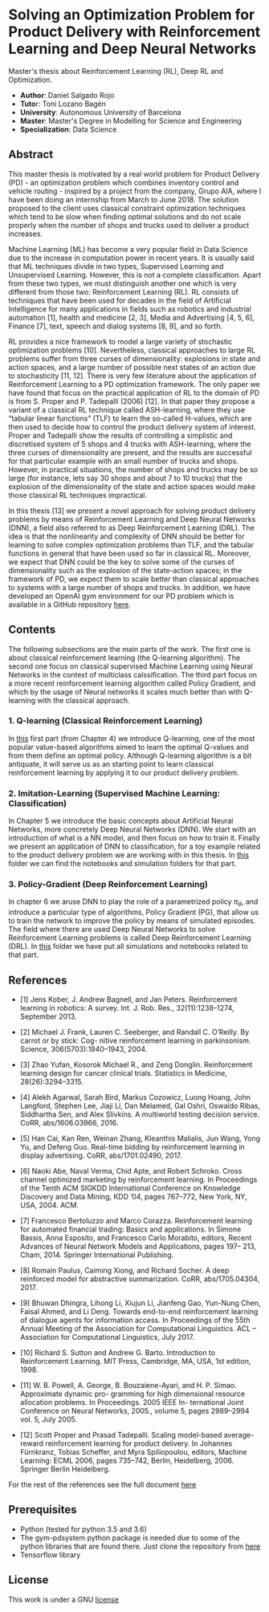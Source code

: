 # Solving an Optimization Problem for Product Delivery with Reinforcement Learning and Deep Neural Networks
Master's thesis about Reinforcement Learning (RL), Deep RL and Optimization.

* **Author**: Daniel Salgado Rojo
* **Tuto**r: Toni Lozano Bagén
* **University**: Autonomous University of Barcelona
* **Master**: Master's Degree in Modelling for Science and Engineering
* **Specialization**: Data Science

## Abstract

This master thesis is motivated by a real world problem for Product Delivery (PD) - an optimization
problem which combines inventory control and vehicle routing - inspired by a project from the
company, Grupo AIA, where I have been doing an internship from March to June 2018. The
solution proposed to the client uses classical constraint optimization techniques which tend to be
slow when finding optimal solutions and do not scale properly when the number of shops and trucks
used to deliver a product increases.

Machine Learning (ML) has become a very popular field in Data Science due to the increase in
computation power in recent years. It is usually said that ML techniques divide in two types,
Supervised Learning and Unsupervised Learning. However, this is not a complete classification.
Apart from these two types, we must distinguish another one which is very different from those
two: Reinforcement Learning (RL). RL consists of techniques that have been used for decades in
the field of Artificial Intelligence for many applications in fields such as robotics and industrial
automation [1], health and medicine [2, 3], Media and Advertising [4, 5, 6], Finance [7], text, speech
and dialog systems [8, 9], and so forth.

RL provides a nice framework to model a large variety of stochastic optimization problems [10].
Nevertheless, classical approaches to large RL problems suffer from three curses of dimensionality:
explosions in state and action spaces, and a large number of possible next states of an action
due to stochasticity [11, 12]. There is very few literature about the application of Reinforcement
Learning to a PD optimization framework. The only paper we have found that focus on the
practical application of RL to the domain of PD is from S. Proper and P. Tadepalli (2006) [12].
In that paper they propose a variant of a classical RL technique called ASH-learning, where they
use “tabular linear functions” (TLF) to learn the so-called H-values, which are then used to decide
how to control the product delivery system of interest. Proper and Tadepalli show the results of
controlling a simplistic and discretised system of 5 shops and 4 trucks with ASH-learning, where
the three curses of dimensionality are present, and the results are successful for that particular
example with an small number of trucks and shops. However, in practical situations, the number
of shops and trucks may be so large (for instance, lets say 30 shops and about 7 to 10 trucks) that
the explosion of the dimensionality of the state and action spaces would make those classical RL
techniques impractical.

In this thesis [13] we present a novel approach for solving product delivery problems by means
of Reinforcement Learning and Deep Neural Networks (DNN), a field also referred to as Deep
Reinforcement Learning (DRL). The idea is that the nonlinearity and complexity of DNN should
be better for learning to solve complex optimization problems than TLF, and the tabular functions
in general that have been used so far in classical RL. Moreover, we expect that DNN could be the
key to solve some of the curses of dimensionality such as the explosion of the state-action spaces;
in the framework of PD, we expect them to scale better than classical approaches to systems with
a large number of shops and trucks. In addition, we have developed an OpenAI gym environment
for our PD problem which is available in a GitHub repository [here](https://github.com/dsalgador/gym-pdsystem).

## Contents
The following subsections are the main parts of the work. The first one is about classical reinforcement learning (the Q-learning algorithm). The second one focus on classical supervised Machine Learning using Neural Networks in the context of multiclass calssification. The third part focus on a more recent reinforcement learning algorithm called Policy Gradient, and which by the usage of Neural networks it scales much better than with Q-learning with the classical approach.

### 1. Q-learning (Classical Reinforcement Learning)
In [this](https://github.com/dsalgador/master-thesis/tree/master/Q-learning) first part (from Chapter 4) we introduce Q-learning, one of the most popular value-based algorithms aimed to learn the optimal Q-values and from them define an optimal policy. Although Q-learning algorithm is a bit antiquate, it will serve us as an starting point to learn classical reinforcement learning by applying it to our product delivery problem.

### 2. Imitation-Learning (Supervised Machine Learning: Classification)

In Chapter 5 we introduce the basic concepts about Artificial Neural Networks, more concretely
Deep Neural Networks (DNN). We start with an introduction of what is a NN model, and then focus
on how to train it. Finally we present an application of DNN to classification, for a toy example
related to the product delivery problem we are working with in this thesis. In [this](https://github.com/dsalgador/master-thesis/tree/master/Imitation-Learning) folder we can find the
notebooks and simulation folders for that part.

### 3. Policy-Gradient (Deep Reinforcement Learning)

In chapter 6 we aruse DNN to play the role of a parametrized policy $\pi_\theta$, and introduce
a particular type of algorithms, Policy Gradient (PG), that allow us to train the network to improve
the policy by means of simulated episodes. The field where there are used Deep Neural Networks
to solve Reinforcement Learning problems is called Deep Reinforcement Learning (DRL). In [this](https://github.com/dsalgador/master-thesis/tree/master/Policy-Gradient) folder we have put all simulations and notebooks related to that part.


## References
* [1] Jens Kober, J. Andrew Bagnell, and Jan Peters. Reinforcement learning in robotics: A survey.
Int. J. Rob. Res., 32(11):1238–1274, September 2013.
* [2] Michael J. Frank, Lauren C. Seeberger, and Randall C. O’Reilly. By carrot or by stick: Cog-
nitive reinforcement learning in parkinsonism. Science, 306(5703):1940–1943, 2004.
* [3] Zhao Yufan, Kosorok Michael R., and Zeng Donglin. Reinforcement learning design for cancer
clinical trials. Statistics in Medicine, 28(26):3294–3315.
* [4] Alekh Agarwal, Sarah Bird, Markus Cozowicz, Luong Hoang, John Langford, Stephen Lee,
Jiaji Li, Dan Melamed, Gal Oshri, Oswaldo Ribas, Siddhartha Sen, and Alex Slivkins. A
multiworld testing decision service. CoRR, abs/1606.03966, 2016.
* [5] Han Cai, Kan Ren, Weinan Zhang, Kleanthis Malialis, Jun Wang, Yong Yu, and Defeng Guo.
Real-time bidding by reinforcement learning in display advertising. CoRR, abs/1701.02490, 2017.
* [6] Naoki Abe, Naval Verma, Chid Apte, and Robert Schroko. Cross channel optimized marketing
by reinforcement learning. In Proceedings of the Tenth ACM SIGKDD International Conference
on Knowledge Discovery and Data Mining, KDD ’04, pages 767–772, New York, NY, USA, 2004. ACM.
* [7] Francesco Bertoluzzo and Marco Corazza. Reinforcement learning for automated financial
trading: Basics and applications. In Simone Bassis, Anna Esposito, and Francesco Carlo
Morabito, editors, Recent Advances of Neural Network Models and Applications, pages 197–
213, Cham, 2014. Springer International Publishing.
* [8] Romain Paulus, Caiming Xiong, and Richard Socher. A deep reinforced model for abstractive
summarization. CoRR, abs/1705.04304, 2017.
* [9] Bhuwan Dhingra, Lihong Li, Xiujun Li, Jianfeng Gao, Yun-Nung Chen, Faisal Ahmed, and
Li Deng. Towards end-to-end reinforcement learning of dialogue agents for information access.
In Proceedings of the 55th Annual Meeting of the Association for Computational Linguistics.
ACL – Association for Computational Linguistics, July 2017.
* [10] Richard S. Sutton and Andrew G. Barto. Introduction to Reinforcement Learning. MIT Press,
Cambridge, MA, USA, 1st edition, 1998.
* [11] W. B. Powell, A. George, B. Bouzaiene-Ayari, and H. P. Simao. Approximate dynamic pro-
gramming for high dimensional resource allocation problems. In Proceedings. 2005 IEEE In-
ternational Joint Conference on Neural Networks, 2005., volume 5, pages 2989–2994 vol. 5,
July 2005.

* [12] Scott Proper and Prasad Tadepalli. Scaling model-based average-reward reinforcement learning
for product delivery. In Johannes Fürnkranz, Tobias Scheffer, and Myra Spiliopoulou, editors,
Machine Learning: ECML 2006, pages 735–742, Berlin, Heidelberg, 2006. Springer Berlin
Heidelberg.

For the rest of the references see the full document [here](https://github.com/dsalgador/master-thesis/blob/master/thesis.pdf)

## Prerequisites
* Python (tested for python 3.5 and 3.6)
* The gym-pdsystem python package is needed due to some of the python libraries that are found there. 
  Just clone the repository from [here](https://github.com/dsalgador/gym-pdsystem/tree/master/gym_pdsystem)
* Tensorflow library

## License
This work is under a GNU [license](https://github.com/dsalgador/master-thesis/blob/master/LICENSE)
